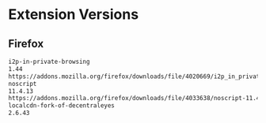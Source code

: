 
Extension Versions
==================

## Firefox

```md
i2p-in-private-browsing
1.44
https://addons.mozilla.org/firefox/downloads/file/4020669/i2p_in_private_browsing-1.44.xpi
noscript
11.4.13
https://addons.mozilla.org/firefox/downloads/file/4033638/noscript-11.4.13.xpi
localcdn-fork-of-decentraleyes
2.6.43
